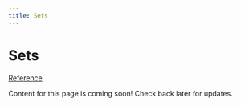 ```yaml
---
title: Sets
---
```


# Sets

[Reference](https://en.cppreference.com/w/cpp/container/set)

Content for this page is coming soon! Check back later for updates.
